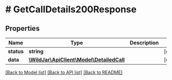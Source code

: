 # # GetCallDetails200Response

## Properties

Name | Type | Description | Notes
------------ | ------------- | ------------- | -------------
**status** | **string** |  | [optional]
**data** | [**\WildJar\ApiClient\Model\DetailedCall**](DetailedCall.md) |  | [optional]

[[Back to Model list]](../../README.md#models) [[Back to API list]](../../README.md#endpoints) [[Back to README]](../../README.md)
